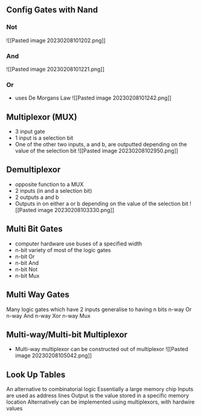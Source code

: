 ## Config Gates with Nand
### Not
![[Pasted image 20230208101202.png]]
### And
![[Pasted image 20230208101221.png]]
### Or
- uses De Morgans Law
![[Pasted image 20230208101242.png]]

## Multiplexor (MUX)
- 3 input gate
- 1 input is a selection bit
- One of the other two inputs, a and b, are outputted depending on the value of the selection bit
![[Pasted image 20230208102950.png]]

## Demultiplexor
- opposite function to a MUX
- 2 inputs (in and a selection bit)
- 2 outputs a and b
- Outputs in on either a or b depending on the value of the selection bit
![[Pasted image 20230208103330.png]]

## Multi Bit Gates
- computer hardware use buses of a specified width
- n-bit variety of most of the logic gates
- n-bit Or
- n-bit And
- n-bit Not
- n-bit Mux

## Multi Way Gates
Many logic gates which have 2 inputs generalise to having n bits
n-way Or
n-way And
n-way Xor
n-way Mux

## Multi-way/Multi-bit Multiplexor
- Multi-way multiplexor can be constructed out of multiplexor
![[Pasted image 20230208105042.png]]

## Look Up Tables
An alternative to combinatorial logic
Essentially a large memory chip
Inputs are used as address lines
Output is the value stored in a specific memory location
Alternatively can be implemented using multiplexors, with hardwire values